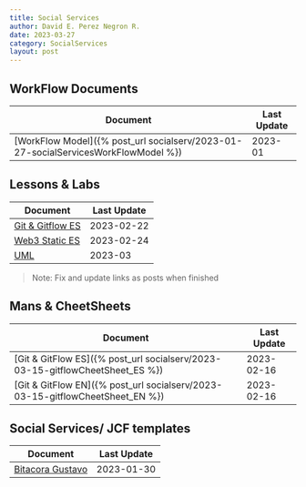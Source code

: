 ```yaml
---
title: Social Services
author: David E. Perez Negron R.
date: 2023-03-27
category: SocialServices
layout: post
---
```


## WorkFlow Documents

| Document | Last Update | 
| -------- | -------- |
| [WorkFlow Model]({% post_url socialserv/2023-01-27-socialServicesWorkFlowModel %}) | 2023-01 |

## Lessons & Labs

| Document | Last Update | 
| -------- | -------- |
| [Git & Gitflow ES](https://hackmd.io/DbzfZuFuSvauJT3-zhO5pg) | 2023-02-22 |
| [Web3 Static ES](https://hackmd.io/gbfcNdtPTNy4jz60-8Fqpw) | 2023-02-24 |
| [UML](https://hackmd.io/GPbCktdZQ-CulhYgddcHPw) | 2023-03 |

> Note: Fix and update links as posts when finished

## Mans & CheetSheets

| Document | Last Update |
| -------- | -------- |
| [Git & GitFlow ES]({% post_url socialserv/2023-03-15-gitflowCheetSheet_ES %}) |  2023-02-16 |
| [Git & GitFlow EN]({% post_url socialserv/2023-03-15-gitflowCheetSheet_EN %}) |  2023-02-16 |

## Social Services/ JCF templates 

| Document | Last Update |
| -------- | -------- |
| [Bitacora Gustavo](https://hackmd.io/vnhr3g1wT6Wg3wPvSQRdqg) | 2023-01-30|


